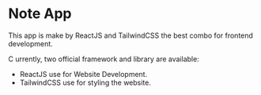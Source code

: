 # Note App

This app is make by ReactJS and TailwindCSS the best combo for frontend development.

C urrently, two official framework and  library are available:

- ReactJS use for Website Development.
- TailwindCSS use for styling the website.
